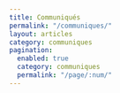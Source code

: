 ```yaml
---
title: Communiqués
permalink: "/communiques/"
layout: articles
category: communiques
pagination:
  enabled: true
  category: communiques
  permalink: "/page/:num/"
---
```

